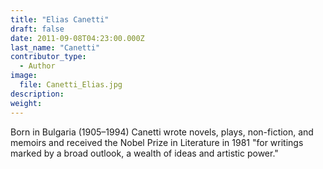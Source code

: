 ```yaml
---
title: "Elias Canetti"
draft: false
date: 2011-09-08T04:23:00.000Z
last_name: "Canetti"
contributor_type:
  - Author
image:
  file: Canetti_Elias.jpg
description:
weight:
---
```


Born in Bulgaria (1905–1994) Canetti wrote novels, plays, non-fiction, and memoirs and received the Nobel Prize in Literature in 1981 "for writings marked by a broad outlook, a wealth of ideas and artistic power."

